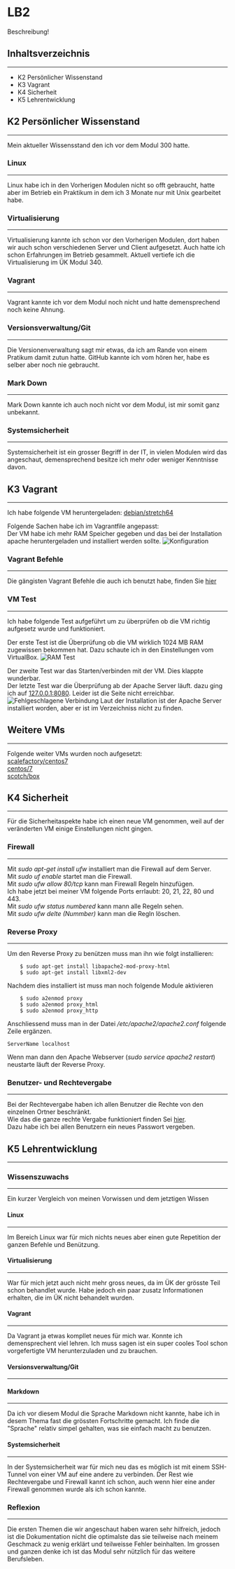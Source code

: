 # LB2

Beschreibung!


## Inhaltsverzeichnis
***

- K2 Persönlicher Wissenstand
- K3 Vagrant
- K4 Sicherheit
- K5 Lehrentwicklung


## K2 Persönlicher Wissenstand
***

Mein aktueller Wissensstand den ich vor dem Modul 300 hatte.

### Linux
***

Linux habe ich in den Vorherigen Modulen nicht so offt gebraucht, hatte aber im Betrieb ein Praktikum in dem ich 3 Monate nur mit Unix gearbeitet habe.


### Virtualisierung
***

Virtualisierung kannte ich schon vor den Vorherigen Modulen, dort haben wir auch schon verschiedenen Server und Client aufgesetzt. Auch hatte ich schon Erfahrungen im Betrieb gesammelt. Aktuell vertiefe ich die Virtualisierung im ÜK Modul 340.

### Vagrant
***

Vagrant kannte ich vor dem Modul noch nicht und hatte demensprechend noch keine Ahnung.

### Versionsverwaltung/Git
***

Die Versionenverwaltung sagt mir etwas, da ich am Rande von einem Pratikum damit zutun hatte. GitHub kannte ich vom hören her, habe es selber aber noch nie gebraucht.

### Mark Down
***
Mark Down kannte ich auch noch nicht vor dem Modul, ist mir somit ganz unbekannt.


### Systemsicherheit 
***

Systemsicherheit ist ein grosser Begriff in der IT, in vielen Modulen wird das angeschaut, demensprechend besitze ich mehr oder weniger Kenntnisse davon.


## K3 Vagrant
*** 

Ich habe folgende VM heruntergeladen: [debian/stretch64](https://app.vagrantup.com/debian/boxes/stretch64)  

Folgende Sachen habe ich im Vagrantfile angepasst:   
Der VM habe ich mehr RAM Speicher gegeben und das bei der Installation apache heruntergeladen und installiert werden sollte.
![](../images/Konfiguration.jpg "Konfiguration")

### Vagrant Befehle
***

Die gängisten Vagrant Befehle die auch ich benutzt habe, finden Sie [hier](../Tipps/README.md)

### VM Test
***

Ich habe folgende Test aufgeführt um zu überprüfen ob die VM richtig aufgesetz wurde und funktioniert. 

Der erste Test ist die Überprüfung ob die VM wirklich  1024 MB RAM zugewissen bekommen hat. Dazu schaute ich in den Einstellungen vom VirtualBox.
![](..images/RAM_Test.jpg "RAM Test")

Der zweite Test war das Starten/verbinden mit der VM. Dies klappte wunderbar.   
Der letzte Test war die Überprüfung ab der Apache Server läuft. dazu ging ich auf [127.0.0.1:8080](127.0.0.1:8080). Leider ist die Seite nicht erreichbar. ![](../images/Verbindung.jpg "Fehlgeschlagene Verbindung") Laut der Installation ist der Apache Server installiert worden, aber er ist im Verzeichniss nicht zu finden.

## Weitere VMs
***
Folgende weiter VMs wurden noch aufgesetzt:   
[scalefactory/centos7](https://app.vagrantup.com/scalefactory/boxes/centos7)   
[centos/7](https://app.vagrantup.com/centos/boxes/7)   
[scotch/box](https://app.vagrantup.com/scotch/boxes/box)

## K4 Sicherheit
***

Für die Sicherheitaspekte habe ich einen neue VM genommen, weil auf der veränderten VM einige Einstellungen nicht gingen.

### Firewall
***

Mit _sudo apt-get install ufw_ installiert man die Firewall auf dem Server.   
Mit _sudo uf enable_ startet man die Firewall.   
Mit _sudo ufw allow 80/tcp_ kann man Firewall Regeln hinzufügen.   
Ich habe jetzt bei meiner VM folgende Ports errlaubt: 20, 21, 22, 80 und 443.   
Mit _sudo ufw status numbered_ kann mann alle Regeln sehen.   
Mit _sudo ufw delte (Nummber)_ kann man die Regln löschen.

### Reverse Proxy
***

Um den Reverse Proxy zu benützen muss man ihn wie folgt installieren:   
```
    $ sudo apt-get install libapache2-mod-proxy-html
    $ sudo apt-get install libxml2-dev
```
Nachdem dies installiert ist muss man noch folgende Module aktivieren
```
    $ sudo a2enmod proxy
    $ sudo a2enmod proxy_html
    $ sudo a2enmod proxy_http
```
Anschliessend muss man in der Datei _/etc/apache2/apache2.conf_ folgende Zeile ergänzen.
```
ServerName localhost 
```

Wenn man dann den Apache Webserver (_sudo service apache2 restart_) neustarte läuft der Reverse Proxy.

### Benutzer- und Rechtevergabe
***

Bei der Rechtevergabe haben ich allen Benutzer die Rechte von den einzelnen Ortner beschränkt.   
Wie das die ganze rechte Vergabe funktioniert finden Sei [hier]().   
Dazu habe ich bei allen Benutzern ein neues Passwort vergeben.


## K5 Lehrentwicklung
***

### Wissenszuwachs
***
Ein kurzer Vergleich von meinen Vorwissen und dem jetztigen Wissen

#### Linux
***

Im Bereich Linux war für mich nichts neues aber einen gute Repetition der ganzen Befehle und Benützung.

#### Virtualisierung
***

War für mich jetzt auch nicht mehr gross neues, da im ÜK der grösste Teil schon behandlet wurde. Habe jedoch ein paar zusatz Informationen erhalten, die im ÜK nicht behandelt wurden.

#### Vagrant
***

Da Vagrant ja etwas kompllet neues für mich war. Konnte ich demensprechent viel lehren. Ich muss sagen ist ein super cooles Tool schon vorgefertigte VM herunterzuladen und zu brauchen.

#### Versionsverwaltung/Git
****

#### Markdown
****

Da ich vor diesem Modul die Sprache Markdown nicht kannte, habe ich in desem Thema fast die grössten Fortschritte gemacht. Ich finde die "Sprache" relativ simpel gehalten, was sie einfach macht zu benutzen.

#### Systemsicherheit
****

In der Systemsicherheit war für mich neu das es möglich ist mit einem SSH-Tunnel von einer VM auf eine andere zu verbinden. Der Rest wie Rechtevergabe und Firewall kannt ich schon, auch wenn hier eine ander Firewall genommen wurde als ich schon kannte. 

### Reflexion
***
Die ersten Themen die wir angeschaut haben waren sehr hilfreich, jedoch ist die Dokumentation nicht die optimalste das sie teilweise nach meinem Geschmack zu wenig erklärt und teilweisse Fehler beinhalten. Im grossen und ganzen denke ich ist das Modul sehr nützlich für das weitere Berufsleben.
